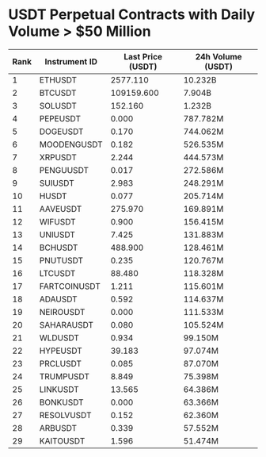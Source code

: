 # USDT Perpetual Contracts with Daily Volume > $50 Million

| Rank | Instrument ID | Last Price (USDT) | 24h Volume (USDT) |
|------|---------------|-------------------|-------------------|
| 1 | ETHUSDT | 2577.110 | 10.232B |
| 2 | BTCUSDT | 109159.600 | 7.904B |
| 3 | SOLUSDT | 152.160 | 1.232B |
| 4 | PEPEUSDT | 0.000 | 787.782M |
| 5 | DOGEUSDT | 0.170 | 744.062M |
| 6 | MOODENGUSDT | 0.182 | 526.535M |
| 7 | XRPUSDT | 2.244 | 444.573M |
| 8 | PENGUUSDT | 0.017 | 272.586M |
| 9 | SUIUSDT | 2.983 | 248.291M |
| 10 | HUSDT | 0.077 | 205.714M |
| 11 | AAVEUSDT | 275.970 | 169.891M |
| 12 | WIFUSDT | 0.900 | 156.415M |
| 13 | UNIUSDT | 7.425 | 131.883M |
| 14 | BCHUSDT | 488.900 | 128.461M |
| 15 | PNUTUSDT | 0.235 | 120.767M |
| 16 | LTCUSDT | 88.480 | 118.328M |
| 17 | FARTCOINUSDT | 1.211 | 115.601M |
| 18 | ADAUSDT | 0.592 | 114.637M |
| 19 | NEIROUSDT | 0.000 | 111.533M |
| 20 | SAHARAUSDT | 0.080 | 105.524M |
| 21 | WLDUSDT | 0.934 | 99.150M |
| 22 | HYPEUSDT | 39.183 | 97.074M |
| 23 | PRCLUSDT | 0.085 | 87.070M |
| 24 | TRUMPUSDT | 8.849 | 75.398M |
| 25 | LINKUSDT | 13.565 | 64.386M |
| 26 | BONKUSDT | 0.000 | 63.366M |
| 27 | RESOLVUSDT | 0.152 | 62.360M |
| 28 | ARBUSDT | 0.339 | 57.552M |
| 29 | KAITOUSDT | 1.596 | 51.474M |
